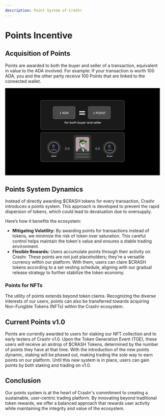 ```yaml
---
description: Point System of Crashr
---
```


# Points Incentive

## **Acquisition of Points**

Points are awarded to both the buyer and seller of a transaction, equivalent in value to the ADA involved. For example: If your transaction is worth 100 ADA, you and the other party receive 100 Points that are linked to the connected wallet.

![Points](/img/points.png)

## Points System Dynamics

Instead of directly awarding $CRASH tokens for every transaction, Crashr introduces a points system. This approach is developed to prevent the rapid dispersion of tokens, which could lead to devaluation due to oversupply.&#x20;

Here’s how it benefits the ecosystem:

* **Mitigating Volatility:** By awarding points for transactions instead of tokens, we minimize the risk of token over saturation. This careful control helps maintain the token's value and ensures a stable trading environment.
* **Flexible Rewards:** Users accumulate points through their activity on Crashr. These points are not just placeholders; they're a versatile currency within our platform. With them, users can claim $CRASH tokens according to a set vesting schedule, aligning with our gradual release strategy to further stabilize the token economy.

### Points for NFTs

The utility of points extends beyond token claims. Recognizing the diverse interests of our users, points can also be transferred towards acquiring Non-Fungible Tokens (NFTs) within the Crashr ecosystem.&#x20;

## Current Points v1.0

Points are currently awarded to users for staking our NFT collection and to early testers of Crashr v1.0. Upon the Token Generation Event (TGE), these users will receive an airdrop of $CRASH Tokens, determined by the number of points they have at that time. With the introduction of the new points dynamic, staking will be phased out, making trading the sole way to earn points on our platform. Until this new system is in place, users can gain points by both staking and trading on v1.0.

## Conclusion

Our points system is at the heart of Crashr's commitment to creating a sustainable, user-centric trading platform. By innovating beyond traditional token rewards, we offer a balanced approach that rewards user activity while maintaining the integrity and value of the ecosystem.&#x20;
